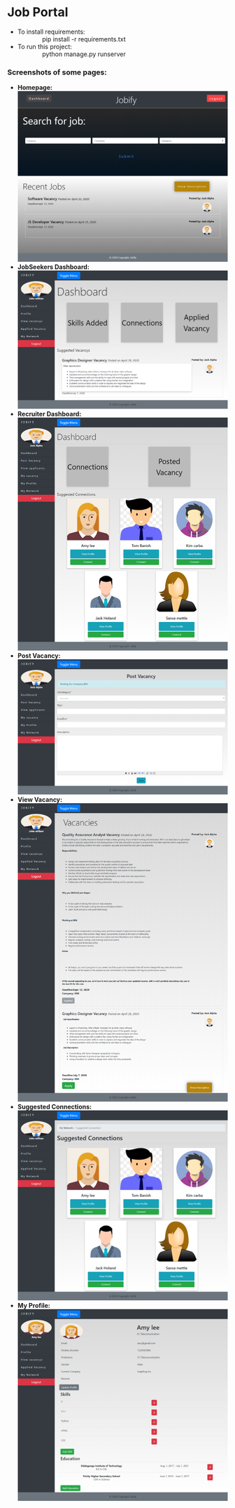 # Job Portal
<ul>
  <li>To install requirements:</li>
  &ensp;&ensp;&ensp;&ensp;&ensp;&ensp;&ensp;&ensp;pip install -r requirements.txt
  <li>To run this project:</li>
  &ensp;&ensp;&ensp;&ensp;&ensp;&ensp;&ensp;&ensp;python manage.py runserver
</ul>

### Screenshots of some pages:

<ul>
   <b>
    <li>Homepage:</li>
      <img src="./Screenshots/Homepage.png"></img>
    <li>JobSeekers Dashboard:</li>
      <img src="./Screenshots/JobSeekerDashboard.png"></img>
    <li>Recruiter Dashboard:</li>
      <img src="./Screenshots/RecruiterDashboard.png"></img>
    <li>Post Vacancy:</li>
      <img src="./Screenshots/PostVacancy.png"></img>
    <li>View Vacancy:</li>
      <img src="./Screenshots/ViewVacancy.png"></img>
    <li>Suggested Connections:</li>
      <img src="./Screenshots/SuggestedConnection.png"></img>
    <li>My Profile:</li>
      <img src="./Screenshots/MyProfile.png"></img></li>
  </b>
</ul>
